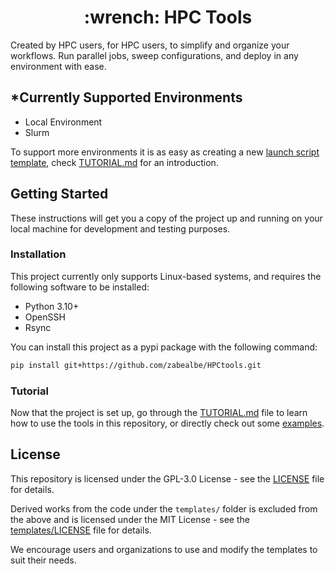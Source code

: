 <div align="center">
    <h1> :wrench: HPC Tools </h1>
</div>

Created by HPC users, for HPC users, to simplify and organize your workflows. Run parallel jobs, sweep configurations, and deploy in any environment with ease.

## *Currently Supported Environments
- Local Environment
- Slurm

To support more environments it is as easy as creating a new [launch script template](templates/launch_scripts), check [TUTORIAL.md](TUTORIAL.md) for an introduction.

## Getting Started

These instructions will get you a copy of the project up and running on your local machine for development and testing purposes.

### Installation

This project currently only supports Linux-based systems, and requires the following software to be installed:

-   Python 3.10+
-   OpenSSH
-   Rsync

You can install this project as a pypi package with the following command:

```bash
pip install git+https://github.com/zabealbe/HPCtools.git
```

### Tutorial

Now that the project is set up, go through the [TUTORIAL.md](TUTORIAL.md) file to learn how to use the tools in this repository, or directly check out some [examples](examples/).

## License

This repository is licensed under the GPL-3.0 License - see the [LICENSE](LICENSE) file for details.

Derived works from the code under the `templates/` folder is excluded from the above and is licensed under the MIT License - see the [templates/LICENSE](templates/LICENSE) file for details.

We encourage users and organizations to use and modify the templates to suit their needs.
